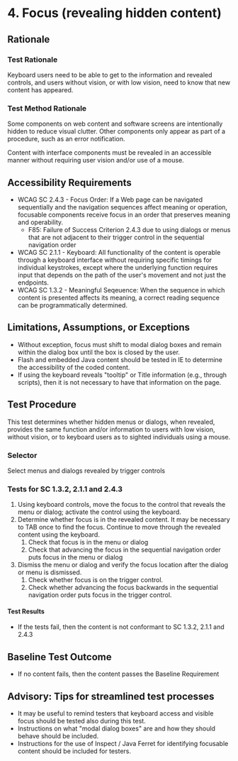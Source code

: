 # 4. Focus (revealing hidden content)
## Rationale
### Test Rationale
Keyboard users need to be able to get to the information and revealed controls, and users without vision, or with low vision, need to know that new content has appeared. 

### Test Method Rationale
Some components on web content and software screens are intentionally hidden to reduce visual clutter. Other components only appear as part of a procedure, such as an error notification.

Content with interface components must be revealed in an accessible manner without requiring user vision and/or use of a mouse.

## Accessibility Requirements
* WCAG SC 2.4.3 - Focus Order: If a Web page can be navigated sequentially and the navigation sequences affect meaning or operation, focusable components receive focus in an order that preserves meaning and operability.
    * F85: Failure of Success Criterion 2.4.3 due to using dialogs or menus that are not adjacent to their trigger control in the sequential navigation order
* WCAG SC 2.1.1 - Keyboard: All functionality of the content is operable through a keyboard interface without requiring specific timings for individual keystrokes, except where the underlying function requires input that depends on the path of the user's movement and not just the endpoints.
* WCAG SC 1.3.2 - Meaningful Seqeuence: When the sequence in which content is presented affects its meaning, a correct reading sequence can be programmatically determined.

## Limitations, Assumptions, or Exceptions
* Without exception, focus must shift to modal dialog boxes and remain within the dialog box until the box is closed by the user.
* Flash and embedded Java content should be tested in IE to determine the accessibility of the coded content.
* If using the keyboard reveals "tooltip" or Title information (e.g., through scripts), then it is not necessary to have that information on the page.

## Test Procedure
This test determines whether hidden menus or dialogs, when revealed, provides the same function and/or information to users with low vision, without vision, or to keyboard users as to sighted individuals using a mouse.

### Selector
Select menus and dialogs revealed by trigger controls

### Tests for SC 1.3.2, 2.1.1 and 2.4.3
1.	Using keyboard controls, move the focus to the control that reveals the menu or dialog; activate the control using the keyboard. 
1. Determine whether focus is in the revealed content. It may be necessary to TAB once to find the focus. Continue to move through the revealed content using the keyboard.
    1. Check that focus is in the menu or dialog
    1. Check that advancing the focus in the sequential navigation order puts focus in the menu or dialog
1. Dismiss the menu or dialog and verify the focus location after the dialog or menu is dismissed.
    1. Check whether focus is on the trigger control.
    1. Check whether advancing the focus backwards in the sequential navigation order puts focus in the trigger control.

#### Test Results
* If the tests fail, then the content is not conformant to SC 1.3.2, 2.1.1 and 2.4.3

## Baseline Test Outcome
* If no content fails, then the content passes the Baseline Requirement

## Advisory: Tips for streamlined test processes
* It may be useful to remind testers that keyboard access and visible focus should be tested also during this test.
* Instructions on what "modal dialog boxes" are and how they should behave should be included.
* Instructions for the use of Inspect / Java Ferret for identifying focusable content should be included for testers.
